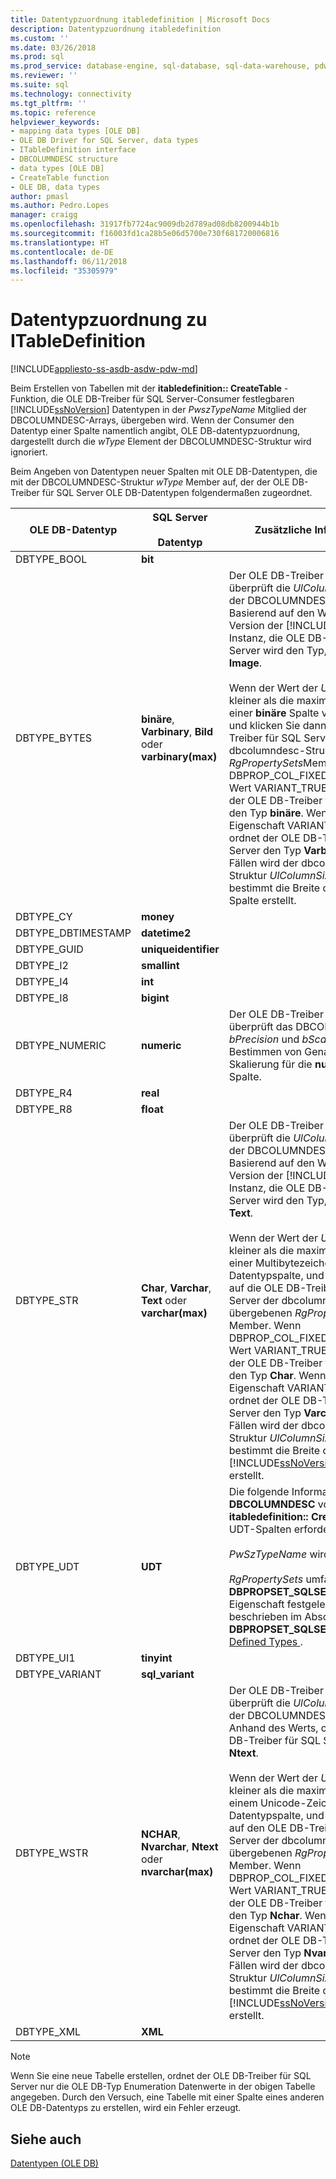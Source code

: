 ```yaml
---
title: Datentypzuordnung itabledefinition | Microsoft Docs
description: Datentypzuordnung itabledefinition
ms.custom: ''
ms.date: 03/26/2018
ms.prod: sql
ms.prod_service: database-engine, sql-database, sql-data-warehouse, pdw
ms.reviewer: ''
ms.suite: sql
ms.technology: connectivity
ms.tgt_pltfrm: ''
ms.topic: reference
helpviewer_keywords:
- mapping data types [OLE DB]
- OLE DB Driver for SQL Server, data types
- ITableDefinition interface
- DBCOLUMNDESC structure
- data types [OLE DB]
- CreateTable function
- OLE DB, data types
author: pmasl
ms.author: Pedro.Lopes
manager: craigg
ms.openlocfilehash: 31917fb7724ac9009db2d789ad08db8200944b1b
ms.sourcegitcommit: f16003fd1ca28b5e06d5700e730f681720006816
ms.translationtype: HT
ms.contentlocale: de-DE
ms.lasthandoff: 06/11/2018
ms.locfileid: "35305979"
---
```

# <a name="data-type-mapping-in-itabledefinition"></a>Datentypzuordnung zu ITableDefinition
[!INCLUDE[appliesto-ss-asdb-asdw-pdw-md](../../../includes/appliesto-ss-asdb-asdw-pdw-md.md)]

  Beim Erstellen von Tabellen mit der **itabledefinition:: CreateTable** -Funktion, die OLE DB-Treiber für SQL Server-Consumer festlegbaren [!INCLUDE[ssNoVersion](../../../includes/ssnoversion-md.md)] Datentypen in der *PwszTypeName* Mitglied der DBCOLUMNDESC-Arrays, übergeben wird. Wenn der Consumer den Datentyp einer Spalte namentlich angibt, OLE DB-datentypzuordnung, dargestellt durch die *wType* Element der DBCOLUMNDESC-Struktur wird ignoriert.  
  
 Beim Angeben von Datentypen neuer Spalten mit OLE DB-Datentypen, die mit der DBCOLUMNDESC-Struktur *wType* Member auf, der der OLE DB-Treiber für SQL Server OLE DB-Datentypen folgendermaßen zugeordnet.  
  
|OLE DB-Datentyp|SQL Server<br /><br /> Datentyp|Zusätzliche Informationen|  
|----------------------|------------------------------|----------------------------|  
|DBTYPE_BOOL|**bit**||  
|DBTYPE_BYTES|**binäre**, **Varbinary**, **Bild** oder **varbinary(max)**|Der OLE DB-Treiber für SQL Server überprüft die *UlColumnSize* -Element der DBCOLUMNDESC-Struktur. Basierend auf den Wert und die Version der [!INCLUDE[ssNoVersion](../../../includes/ssnoversion-md.md)] Instanz, die OLE DB-Treiber für SQL Server wird den Typ, der zugeordnet **Image**.<br /><br /> Wenn der Wert der *UlColumnSize* ist kleiner als die maximale Länge von einer **binäre** Spalte vom Datentyp, und klicken Sie dann den OLE DB-Treiber für SQL Server der dbcolumndesc-Struktur untersucht *RgPropertySets*Member. Wenn DBPROP_COL_FIXEDLENGTH den Wert VARIANT_TRUE aufweist, ordnet der OLE DB-Treiber für SQL Server den Typ **binäre**. Wenn der Wert der Eigenschaft VARIANT_FALSE ist, ordnet der OLE DB-Treiber für SQL Server den Typ **Varbinary**. In beiden Fällen wird der dbcolumndesc-Struktur *UlColumnSize* Element bestimmt die Breite der SQL Server-Spalte erstellt.|  
|DBTYPE_CY|**money**||  
|DBTYPE_DBTIMESTAMP|**datetime2**||  
|DBTYPE_GUID|**uniqueidentifier**||  
|DBTYPE_I2|**smallint**||  
|DBTYPE_I4|**int**||  
|DBTYPE_I8|**bigint**||
|DBTYPE_NUMERIC|**numeric**|Der OLE DB-Treiber für SQL Server überprüft das DBCOLUMDESC *bPrecision* und *bScale* Elemente zum Bestimmen von Genauigkeit und Skalierung für die **numerischen** Spalte.|  
|DBTYPE_R4|**real**||  
|DBTYPE_R8|**float**||  
|DBTYPE_STR|**Char**, **Varchar**, **Text** oder **varchar(max)**|Der OLE DB-Treiber für SQL Server überprüft die *UlColumnSize* -Element der DBCOLUMNDESC-Struktur. Basierend auf den Wert und die Version der [!INCLUDE[ssNoVersion](../../../includes/ssnoversion-md.md)] Instanz, die OLE DB-Treiber für SQL Server wird den Typ, der zugeordnet **Text**.<br /><br /> Wenn der Wert der *UlColumnSize* ist kleiner als die maximale Länge von einer Multibytezeichen-Datentypspalte, und klicken Sie dann auf die OLE DB-Treiber für SQL Server der dbcolumndesc-Struktur übergebenen *RgPropertySets* Member. Wenn DBPROP_COL_FIXEDLENGTH den Wert VARIANT_TRUE aufweist, ordnet der OLE DB-Treiber für SQL Server den Typ **Char**. Wenn der Wert der Eigenschaft VARIANT_FALSE ist, ordnet der OLE DB-Treiber für SQL Server den Typ **Varchar**. In beiden Fällen wird der dbcolumndesc-Struktur *UlColumnSize* Element bestimmt die Breite der [!INCLUDE[ssNoVersion](../../../includes/ssnoversion-md.md)] Spalte erstellt.|  
|DBTYPE_UDT|**UDT**|Die folgende Informationen werden in **DBCOLUMNDESC** von Strukturen **itabledefinition:: CreateTable** Wenn UDT-Spalten erforderlich sind:<br /><br /> *PwSzTypeName* wird ignoriert.<br /><br /> *RgPropertySets* umfasst eine **DBPROPSET_SQLSERVERCOLUMN** -Eigenschaft festgelegt wird, wie beschrieben im Abschnitt auf **DBPROPSET_SQLSERVERCOLUMN**im [Defined Types ](../../oledb/features/using-user-defined-types.md).|  
|DBTYPE_UI1|**tinyint**||  
|DBTYPE_VARIANT|**sql_variant**||
|DBTYPE_WSTR|**NCHAR**, **Nvarchar**, **Ntext** oder **nvarchar(max)**|Der OLE DB-Treiber für SQL Server überprüft die *UlColumnSize* -Element der DBCOLUMNDESC-Struktur. Anhand des Werts, ordnet der OLE DB-Treiber für SQL Server den Typ **Ntext**.<br /><br /> Wenn der Wert der *UlColumnSize* ist kleiner als die maximale Länge von einem Unicode-Zeichen-Datentypspalte, und klicken Sie dann auf den OLE DB-Treiber für SQL Server der dbcolumndesc-Struktur übergebenen *RgPropertySets* Member. Wenn DBPROP_COL_FIXEDLENGTH den Wert VARIANT_TRUE aufweist, ordnet der OLE DB-Treiber für SQL Server den Typ **Nchar**. Wenn der Wert der Eigenschaft VARIANT_FALSE ist, ordnet der OLE DB-Treiber für SQL Server den Typ **Nvarchar**. In beiden Fällen wird der dbcolumndesc-Struktur *UlColumnSize* Element bestimmt die Breite der [!INCLUDE[ssNoVersion](../../../includes/ssnoversion-md.md)] Spalte erstellt.|  
|DBTYPE_XML|**XML**||  

> [!NOTE]  
>  Wenn Sie eine neue Tabelle erstellen, ordnet der OLE DB-Treiber für SQL Server nur die OLE DB-Typ Enumeration Datenwerte in der obigen Tabelle angegeben. Durch den Versuch, eine Tabelle mit einer Spalte eines anderen OLE DB-Datentyps zu erstellen, wird ein Fehler erzeugt.  

## <a name="see-also"></a>Siehe auch  
 [Datentypen &#40;OLE DB&#41;](../../oledb/ole-db-data-types/data-types-ole-db.md)  
  
  
